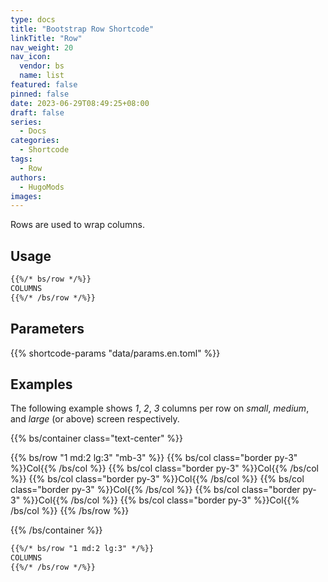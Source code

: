 ```yaml
---
type: docs
title: "Bootstrap Row Shortcode"
linkTitle: "Row"
nav_weight: 20
nav_icon:
  vendor: bs
  name: list
featured: false
pinned: false
date: 2023-06-29T08:49:25+08:00
draft: false
series:
  - Docs
categories:
  - Shortcode
tags:
  - Row
authors:
  - HugoMods
images:
---
```


Rows are used to wrap columns.

<!--more-->

## Usage

```markdown
{{%/* bs/row */%}}
COLUMNS
{{%/* /bs/row */%}}
```

## Parameters

{{% shortcode-params "data/params.en.toml" %}}

## Examples

The following example shows _1_, _2_, _3_ columns per row on _small_, _medium_, and _large_ (or above) screen respectively.

{{% bs/container class="text-center" %}}

{{% bs/row "1 md:2 lg:3" "mb-3" %}}
{{% bs/col class="border py-3" %}}Col{{% /bs/col %}}
{{% bs/col class="border py-3" %}}Col{{% /bs/col %}}
{{% bs/col class="border py-3" %}}Col{{% /bs/col %}}
{{% bs/col class="border py-3" %}}Col{{% /bs/col %}}
{{% bs/col class="border py-3" %}}Col{{% /bs/col %}}
{{% bs/col class="border py-3" %}}Col{{% /bs/col %}}
{{% /bs/row %}}

{{% /bs/container %}}

```markdown
{{%/* bs/row "1 md:2 lg:3" */%}}
COLUMNS
{{%/* /bs/row */%}}
```
